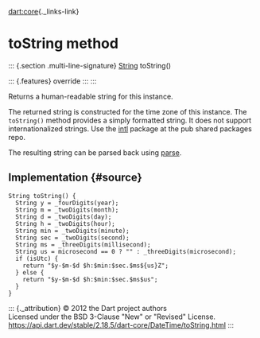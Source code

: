[dart:core](../../dart-core/dart-core-library){._links-link}

toString method
===============

::: {.section .multi-line-signature}
[String](../string-class) toString()

::: {.features}
override
:::
:::

Returns a human-readable string for this instance.

The returned string is constructed for the time zone of this instance.
The `toString()` method provides a simply formatted string. It does not
support internationalized strings. Use the
[intl](https://pub.dev/packages/intl) package at the pub shared packages
repo.

The resulting string can be parsed back using [parse](parse).

Implementation {#source}
--------------

``` {.language-dart data-language="dart"}
String toString() {
  String y = _fourDigits(year);
  String m = _twoDigits(month);
  String d = _twoDigits(day);
  String h = _twoDigits(hour);
  String min = _twoDigits(minute);
  String sec = _twoDigits(second);
  String ms = _threeDigits(millisecond);
  String us = microsecond == 0 ? "" : _threeDigits(microsecond);
  if (isUtc) {
    return "$y-$m-$d $h:$min:$sec.$ms${us}Z";
  } else {
    return "$y-$m-$d $h:$min:$sec.$ms$us";
  }
}
```

::: {._attribution}
© 2012 the Dart project authors\
Licensed under the BSD 3-Clause \"New\" or \"Revised\" License.\
<https://api.dart.dev/stable/2.18.5/dart-core/DateTime/toString.html>
:::
